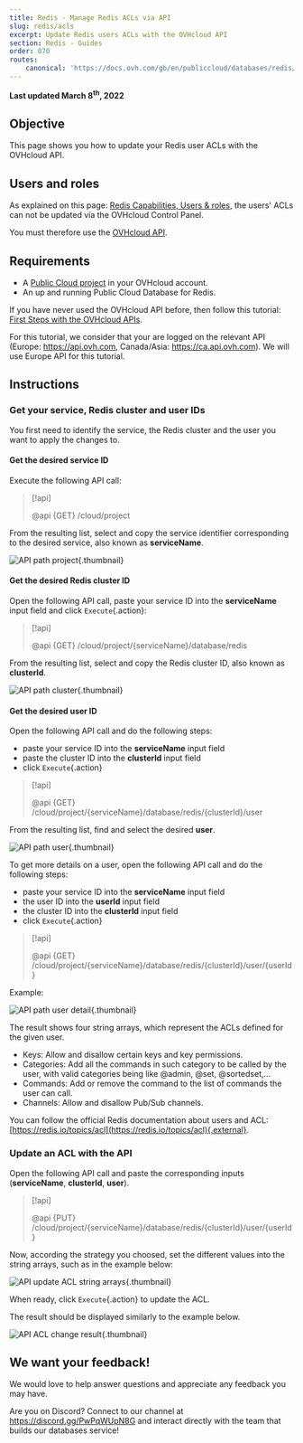 ```yaml
---
title: Redis - Manage Redis ACLs via API
slug: redis/acls
excerpt: Update Redis users ACLs with the OVHcloud API
section: Redis - Guides
order: 070
routes:
    canonical: 'https://docs.ovh.com/gb/en/publiccloud/databases/redis/acls/'
---
```


**Last updated March 8<sup>th</sup>, 2022**

## Objective

This page shows you how to update your Redis user ACLs with the OVHcloud API.

## Users and roles

As explained on this page: [Redis Capabilities, Users & roles](https://docs.ovh.com/pl/publiccloud/databases/redis/capabilities/#users-and-roles), the users' ACLs can not be updated via the OVHcloud Control Panel.

You must therefore use the [OVHcloud API](https://docs.ovh.com/pl/api/first-steps-with-ovh-api/).

## Requirements

- A [Public Cloud project](https://www.ovhcloud.com/pl/public-cloud/) in your OVHcloud account.
- An up and running Public Cloud Database for Redis.

If you have never used the OVHcloud API before, then follow this tutorial: [First Steps with the OVHcloud APIs](https://docs.ovh.com/pl/api/first-steps-with-ovh-api/).

For this tutorial, we consider that your are logged on the relevant API (Europe: <https://api.ovh.com>, Canada/Asia:  <https://ca.api.ovh.com>). We will use Europe API for this tutorial.

## Instructions

### Get your service, Redis cluster and user IDs

You first need to identify the service, the Redis cluster and the user you want to apply the changes to.

#### Get the desired service ID

Execute the following API call:

> [!api]
>
> @api {GET} /cloud/project
>

From the resulting list, select and copy the service identifier corresponding to the desired service, also known as **serviceName**.

![API path project](images/redis_07_update_acls_01.png){.thumbnail}

#### Get the desired Redis cluster ID

Open the following API call, paste your service ID into the **serviceName** input field and click `Execute`{.action}:

> [!api]
>
> @api {GET} /cloud/project/{serviceName}/database/redis
>

From the resulting list, select and copy the Redis cluster ID, also known as **clusterId**.

![API path cluster](images/redis_07_update_acls_02.png){.thumbnail}

#### Get the desired user ID

Open the following API call and do the following steps:

- paste your service ID into the **serviceName** input field
- paste the cluster ID into the **clusterId** input field
- click `Execute`{.action}

> [!api]
>
> @api {GET} /cloud/project/{serviceName}/database/redis/{clusterId}/user
>

From the resulting list, find and select the desired **user**.

![API path user](images/redis_07_update_acls_03.png){.thumbnail}

To get more details on a user, open the following API call and do the following steps:

- paste your service ID into the **serviceName** input field
- the user ID into the **userId** input field
- the cluster ID into the **clusterId** input field
- click `Execute`{.action}

> [!api]
>
> @api {GET} /cloud/project/{serviceName}/database/redis/{clusterId}/user/{userId}
>

Example:

![API path user detail](images/redis_07_update_acls_04.png){.thumbnail}

The result shows four string arrays, which represent the ACLs defined for the given user.

- Keys: Allow and disallow certain keys and key permissions.
- Categories: Add all the commands in such category to be called by the user, with valid categories being like @admin, @set, @sortedset,...
- Commands: Add or remove the command to the list of commands the user can call.
- Channels: Allow and disallow Pub/Sub channels.

You can follow the official Redis documentation about users and ACL: [https://redis.io/topics/acl](https://redis.io/topics/acl){.external}.

### Update an ACL with the API

Open the following API call and paste the corresponding inputs (**serviceName**, **clusterId**, **user**).

> [!api]
>
> @api {PUT} /cloud/project/{serviceName}/database/redis/{clusterId}/user/{userId}
>

Now, according the strategy you choosed, set the different values into the string arrays, such as in the example below:

![API update ACL string arrays](images/redis_07_update_acls_05.png){.thumbnail}

When ready, click `Execute`{.action} to update the ACL.

The result should be displayed similarly to the example below.

![API ACL change result](images/redis_07_update_acls_06.png){.thumbnail}

## We want your feedback!

We would love to help answer questions and appreciate any feedback you may have.

Are you on Discord? Connect to our channel at <https://discord.gg/PwPqWUpN8G> and interact directly with the team that builds our databases service!
